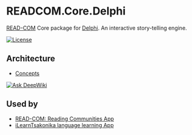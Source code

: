 # READCOM.Core.Delphi
[READ-COM](https://github.com/zoomicon/READCOM_App) Core package for [Delphi](https://www.embarcadero.com/products/delphi).
An interactive story-telling engine.

[![License][MITlicenseBadge]](LICENSE.txt)

## Architecture
- [Concepts](https://github.com/Zoomicon/READCOM.Core.Delphi/wiki/Concepts)

[![Ask DeepWiki][DeepWikiBadge]](https://deepwiki.com/Zoomicon/READCOM.Core.Delphi)

## Used by

* [READ-COM: Reading Communities App](https://github.com/Zoomicon/READCOM_App)
* [iLearnTsakonika language learning App](https://github.com/Zoomicon/iLearnTsakonika_App)


[MITlicenseBadge]: https://img.shields.io/badge/License-MIT-green
[DeepwikiBadge]: https://deepwiki.com/badge.svg

